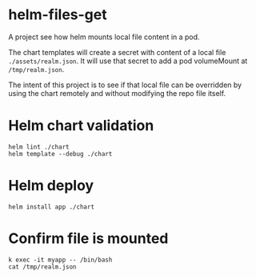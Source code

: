 # helm-files-get
A project see how helm mounts local file content in a pod.

The chart templates will create a secret with content of a local file `./assets/realm.json`.
It will use that secret to add a pod volumeMount at `/tmp/realm.json`.

The intent of this project is to see if that local file can be overridden by using the chart remotely and without modifying the repo file itself.

# Helm chart validation
```
helm lint ./chart
helm template --debug ./chart
```

# Helm deploy
```
helm install app ./chart
```

# Confirm file is mounted
```
k exec -it myapp -- /bin/bash
cat /tmp/realm.json
```